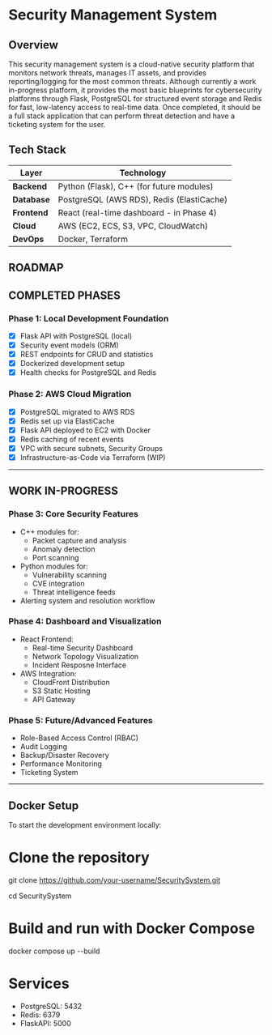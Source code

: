 # Security Management System

## Overview 
This security management system is a cloud-native security platform that monitors network threats, manages IT assets, and provides reporting/logging for the most common threats. Although currently a work in-progress platform, it provides the most basic blueprints for cybersecurity platforms through Flask, PostgreSQL for structured event storage and Redis for fast, low-latency access to real-time data. Once completed, it should be a full stack application that can perform threat detection and have a ticketing system for the user. 

## Tech Stack

| Layer        | Technology                                   |
|-------------|----------------------------------------------|
| **Backend** | Python (Flask), C++ (for future modules)     |
| **Database**| PostgreSQL (AWS RDS), Redis (ElastiCache)    |
| **Frontend**| React (real-time dashboard - in Phase 4)     |
| **Cloud**   | AWS (EC2, ECS, S3, VPC, CloudWatch)          |
| **DevOps**  | Docker, Terraform                            |


## ROADMAP

## COMPLETED PHASES

### **Phase 1: Local Development Foundation**

- [x] Flask API with PostgreSQL (local)
- [x] Security event models (ORM)
- [x] REST endpoints for CRUD and statistics
- [x] Dockerized development setup
- [x] Health checks for PostgreSQL and Redis

### **Phase 2: AWS Cloud Migration**

- [x] PostgreSQL migrated to AWS RDS
- [x] Redis set up via ElastiCache
- [x] Flask API deployed to EC2 with Docker
- [x] Redis caching of recent events
- [x] VPC with secure subnets, Security Groups
- [x] Infrastructure-as-Code via Terraform (WIP)

---

## WORK IN-PROGRESS

### **Phase 3: Core Security Features**

- C++ modules for:
  - Packet capture and analysis
  - Anomaly detection
  - Port scanning
- Python modules for:
  - Vulnerability scanning
  - CVE integration
  - Threat intelligence feeds
- Alerting system and resolution workflow

### **Phase 4: Dashboard and Visualization**

- React Frontend:
  - Real-time Security Dashboard
  - Network Topology Visualization
  - Incident Resposne Interface
- AWS Integration:
  - CloudFront Distribution
  - S3 Static Hosting
  - API Gateway

### **Phase 5: Future/Advanced Features**

- Role-Based Access Control (RBAC)
- Audit Logging
- Backup/Disaster Recovery
- Performance Monitoring
- Ticketing System

---

## Docker Setup 

To start the development environment locally:

# Clone the repository
git clone https://github.com/your-username/SecuritySystem.git


cd SecuritySystem

# Build and run with Docker Compose
docker compose up --build

# Services
- PostgreSQL: 5432
- Redis: 6379
- FlaskAPI: 5000
